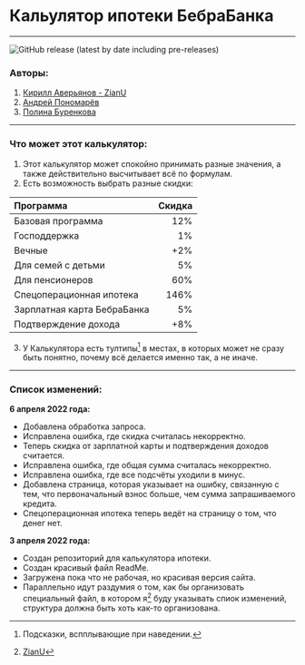 # Кальулятор ипотеки БебраБанка
***
![GitHub release (latest by date including pre-releases)](https://img.shields.io/github/v/release/AzureLinker/BebraBank-Ipoteka?include_prereleases)
### Авторы:
1. [Кирилл Аверьянов - ZianU](https://github.com/AzureLinker) <a id="ZianU"></a>
2. [Андрей Пономарёв](https://github.com/ponomarevandrej881)
3. [Полина Буренкова](https://github.com/polina222232)
***
### Что может этот калькулятор:
1. Этот калькулятор может спокойно принимать разные значения, а также действительно высчитывает всё по формулам.
2. Есть возможность выбрать разные скидки:

| Программа | Скидка |
| :--- | ---: |
| Базовая программа | 12% |
| Господдержка | 1% |
| Вечные | +2% |
| Для семей с детьми | 5% |
|  Для пенсионеров | 60% |
| Спецоперационная ипотека |  146% |
| Зарплатная карта БебраБанка | 5% |
| Подтверждение дохода |  +8% |
3. У Калькулятора есть тултипы[^1] в местах, в которых может не сразу быть понятно, почему всё делается именно так, а не иначе.

***
### Список изменений:
__6 апреля 2022 года:__
- Добавлена обработка запроса.
- Исправлена ошибка, где скидка считалась некорректно.
- Теперь скидка от зарплатной карты и подтверждения доходов считается.
- Исправлена ошибка, где общая сумма считалась некорректно.
- Исправлена ошибка, где все подсчёты уходили в минус.
- Добавлена страница, которая указывает на ошибку, связанную с тем, что первоначальный взнос больше, чем сумма запрашиваемого кредита.
- Спецоперационная ипотека теперь ведёт на страницу о том, что денег нет.

__3 апреля 2022 года:__
- Создан репозиторий для калькулятора ипотеки.
- Создан красивый файл ReadMe.
- Загружена пока что не рабочая, но красивая версия сайта.
- Параллельно идут раздумия о том, как бы организовать специальный файл, в котором я[^2] буду указывать спиок изменений, структура должна быть хоть как-то организована.

[^1]: Подсказки, вспплывающие при наведении.
[^2]: [ZianU](#ZianU)

